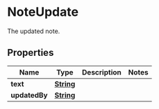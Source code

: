 

# NoteUpdate

The updated note.

## Properties

| Name | Type | Description | Notes |
|------------ | ------------- | ------------- | -------------|
|**text** | [**String**](String.md) |  |  |
|**updatedBy** | [**String**](String.md) |  |  |



